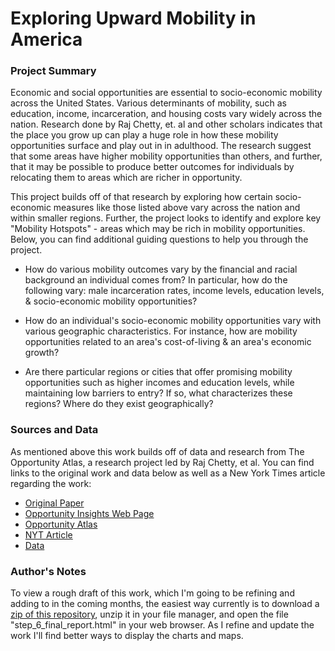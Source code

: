 # Exploring Upward Mobility in America

### Project Summary

Economic and social opportunities are essential to socio-economic mobility across the United States. Various determinants of mobility, such as education, income, incarceration, and housing costs vary widely across the nation. Research done by Raj Chetty, et. al and other scholars indicates that the place you grow up can play a huge role in how these mobility opportunities surface and play out in in adulthood. The research suggest that some areas have higher mobility opportunities than others, and further, that it may be possible to produce better outcomes for individuals by relocating them to areas which are richer in opportunity.

This project builds off of that research by exploring how certain socio-economic measures like those listed above vary across the nation and within smaller regions. Further, the project looks to identify and explore key "Mobility Hotspots" - areas which may be rich in mobility opportunities. Below, you can find additional guiding questions to help you through the project.

 + How do various mobility outcomes vary by the financial and racial background an individual comes from? In particular, how do the following vary: male incarceration rates, income levels, education levels, & socio-economic mobility opportunities?

 + How do an individual's socio-economic mobility opportunities vary with various geographic characteristics. For instance, how are mobility opportunities related to an area's cost-of-living & an area's economic growth?

 + Are there particular regions or cities that offer promising mobility opportunities such as higher incomes and education levels, while maintaining low barriers to entry? If so, what characterizes these regions? Where do they exist geographically?

### Sources and Data

As mentioned above this work builds off of data and research from The Opportunity Atlas, a research project led by Raj Chetty, et al.  You can find links to the original work and data below as well as a New York Times article regarding the work:

 + [Original Paper](https://opportunityinsights.org/wp-content/uploads/2018/10/atlas_paper.pdf)
 + [Opportunity Insights Web Page](https://opportunityinsights.org/paper/the-opportunity-atlas/)
 + [Opportunity Atlas](https://www.opportunityatlas.org/)
 + [NYT Article](https://www.nytimes.com/2018/10/01/upshot/maps-neighborhoods-shape-child-poverty.html)
 + [Data](https://opportunityinsights.org/data/?geographic_level=0&topic=0&paper_id=1652#resource-listing)
 
 ### Author's Notes
 
To view a rough draft of this work, which I'm going to be refining and adding to in the coming months, the easiest way currently is to download a [zip of this repository](https://github.com/miguelito34/upward-mobility/archive/master.zip), unzip it in your file manager, and open the file "step_6_final_report.html" in your web browser. As I refine and update the work I'll find better ways to display the charts and maps.